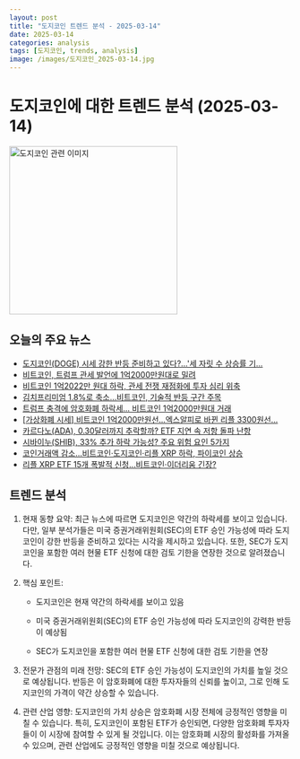 ```yaml
---
layout: post
title: "도지코인 트렌드 분석 - 2025-03-14"
date: 2025-03-14
categories: analysis
tags: [도지코인, trends, analysis]
image: /images/도지코인_2025-03-14.jpg
---
```


# 도지코인에 대한 트렌드 분석 (2025-03-14)

<img src="https://nan0silver.github.io/doge_trend_monitoring/images/도지코인_2025-03-14.jpg" alt="도지코인 관련 이미지" width="300">

## 오늘의 주요 뉴스

- [도지코인</b>(DOGE) 시세 강한 반등 준비하고 있다?…'세 자릿 수 상승률 기...](https://www.cbci.co.kr/news/articleView.html?idxno=490406)
- [비트코인</b>, 트럼프 관세 발언에 1억2000만원대로 밀려](https://www.newsis.com/view/NISX20250314_0003098652)
- [비트코인</b> 1억2022만 원대 하락, 관세 전쟁 재점화에 투자 심리 위축](https://www.businesspost.co.kr/BP?command=article_view&num=386974)
- [김치프리미엄 1.8%로 축소…비트코인</b>, 기술적 반등 구간 주목](https://www.tokenpost.kr/article-228532)
- [트럼프 충격에 암호화폐 하락세... 비트코인</b> 1억2000만원대 거래](https://biz.chosun.com/stock/finance/2025/03/14/JYP5LM4NXRHIBHNJ4JKTQHUG3Q/?utm_source=naver&utm_medium=original&utm_campaign=biz)
- [[가상화폐 시세] 비트코인</b> 1억2000만원선…엑스알피로 바뀐 리플 3300원선...](http://www.econonews.co.kr/news/articleView.html?idxno=379078)
- [카르다노(ADA), 0.30달러까지 추락할까? ETF 지연 속 저항 돌파 난항](http://coinreaders.com/150497)
- [시바이누(SHIB), 33% 추가 하락 가능성? 주요 위험 요인 5가지](http://coinreaders.com/150496)
- [코인거래액 감소…비트코인·도지코인</b>·리플 XRP 하락, 파이코인 상승](https://www.topstarnews.net/news/articleView.html?idxno=15616503)
- [리플 XRP ETF 15개 폭발적 신청...비트코인</b>·이더리움 긴장?](http://www.g-enews.com/ko-kr/news/article/news_all/202503140617223386e250e8e188_1/article.html)

## 트렌드 분석

1. 현재 동향 요약: 최근 뉴스에 따르면 도지코인은 약간의 하락세를 보이고 있습니다. 다만, 일부 분석가들은 미국 증권거래위원회(SEC)의 ETF 승인 가능성에 따라 도지코인이 강한 반등을 준비하고 있다는 시각을 제시하고 있습니다. 또한, SEC가 도지코인을 포함한 여러 현물 ETF 신청에 대한 검토 기한을 연장한 것으로 알려졌습니다. 



2. 핵심 포인트: 

   - 도지코인은 현재 약간의 하락세를 보이고 있음

   - 미국 증권거래위원회(SEC)의 ETF 승인 가능성에 따라 도지코인의 강력한 반등이 예상됨

   - SEC가 도지코인을 포함한 여러 현물 ETF 신청에 대한 검토 기한을 연장



3. 전문가 관점의 미래 전망: SEC의 ETF 승인 가능성이 도지코인의 가치를 높일 것으로 예상됩니다. 반등은 이 암호화폐에 대한 투자자들의 신뢰를 높이고, 그로 인해 도지코인의 가격이 약간 상승할 수 있습니다. 



4. 관련 산업 영향: 도지코인의 가치 상승은 암호화폐 시장 전체에 긍정적인 영향을 미칠 수 있습니다. 특히, 도지코인이 포함된 ETF가 승인되면, 다양한 암호화폐 투자자들이 이 시장에 참여할 수 있게 될 것입니다. 이는 암호화폐 시장의 활성화를 가져올 수 있으며, 관련 산업에도 긍정적인 영향을 미칠 것으로 예상됩니다.